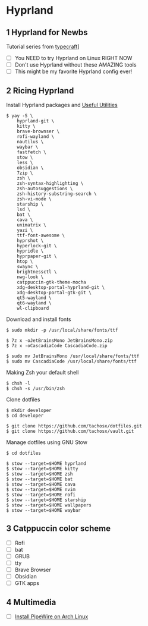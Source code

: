 # Hyprland

## 1  Hyprland for Newbs

Tutorial series from [typecraft](https://www.youtube.com/@typecraft_dev)]

- [ ] You NEED to try Hyprland on Linux RIGHT NOW
- [ ] Don't use Hyprland without these AMAZING tools
- [ ] This might be my favorite Hyprland config ever!

## 2  Ricing Hyprland

Install Hyprland packages and [Useful Utilities](https://wiki.hypr.land/Useful-Utilities/)

```shell
$ yay -S \
	hyprland-git \
	kitty \
	brave-brownser \
	rofi-wayland \
	nautilus \
	waybar \
	fastfetch \
	stow \
	less \
	obsidian \
	7zip \
	zsh \
	zsh-syntax-highlighting \
	zsh-autosuggestions \
	zsh-history-substring-search \
	zsh-vi-mode \
	starship \
	lsd \
	bat \
	cava \
	unimatrix \
	yazi \
	ttf-font-awesome \
	hyprshot \
	hyperlock-git \
	hypridle \
	hyprpaper-git \
	htop \
	swaync \
	brightnessctl \
	nwg-look \
	catppuccin-gtk-theme-mocha
	xdg-desktop-portal-hyprland-git \
	xdg-desktop-portal-gtk-git \
	qt5-wayland \
	qt6-wayland \
	wl-clipboard
```

Download and install fonts

```shell
$ sudo mkdir -p /usr/local/share/fonts/ttf

$ 7z x -oJetBrainsMono JetBrainsMono.zip
$ 7z x -oCascadiaCode CascadiaCode.zip

$ sudo mv JetBrainsMono /usr/local/share/fonts/ttf
$ sudo mv CascadiaCode /usr/local/share/fonts/ttf
```

Making Zsh your default shell

```shell
$ chsh -l
$ chsh -s /usr/bin/zsh
```

Clone dotfiles

```shell
$ mkdir developer
$ cd developer

$ git clone https://github.com/tachosx/dotfiles.git
$ git clone https://github.com/tachosx/vault.git
```

Manage dotfiles using GNU Stow

```shell
$ cd dotfiles

$ stow --target=$HOME hyprland
$ stow --target=$HOME kitty
$ stow --target=$HOME zsh
$ stow --target=$HOME bat
$ stow --target=$HOME cava
$ stow --target=$HOME nvim
$ stow --target=$HOME rofi
$ stow --target=$HOME starship
$ stow --target=$HOME wallpapers
$ stow --target=$HOME waybar
```

## 3  Catppuccin color scheme

- [ ] Rofi
- [ ] bat
- [ ] GRUB
- [ ] tty
- [ ] Brave Browser
- [ ] Obsidian
- [ ] GTK apps

## 4  Multimedia

- [ ] [Install PipeWire on Arch Linux](https://linuxgenie.net/install-pipewire-on-arch-linux/)